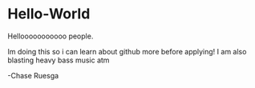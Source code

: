 # Hello-World

Hellooooooooooo people.

Im doing this so i can learn about github more before applying!
I am also blasting heavy bass music atm

-Chase Ruesga
